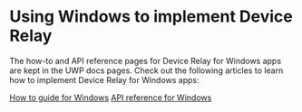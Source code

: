 # Using Windows to implement Device Relay

The how-to and API reference pages for Device Relay for Windows apps are kept in the UWP docs pages. Check out the following articles to learn how to implement Device Relay for Windows apps:

[How to guide for Windows](https://docs.microsoft.com/windows/uwp/launch-resume/connected-apps-and-devices)
[API reference for Windows](https://docs.microsoft.com/uwp/api/Windows.System.RemoteSystems)